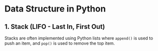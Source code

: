 # Data Structure in Python

## 1. Stack (LIFO - Last In, First Out)

Stacks are often implemented using Python lists where `append()` is used to push an item, and `pop()` is used to remove the top item.
